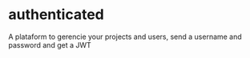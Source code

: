 # authenticated
A plataform to gerencie your projects and users, send a username and password and get a JWT
